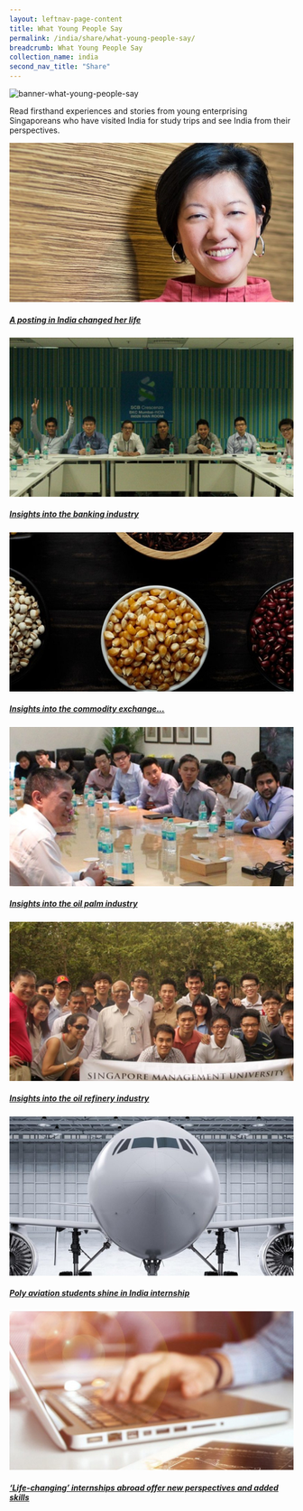 ```yaml
---
layout: leftnav-page-content
title: What Young People Say
permalink: /india/share/what-young-people-say/
breadcrumb: What Young People Say
collection_name: india
second_nav_title: "Share"
---
```


![banner-what-young-people-say](\images\india-youngpeople\What-young-people-new.jpg)

Read firsthand experiences and stories from young enterprising Singaporeans who have visited India for study trips and see India from their perspectives.

<div>
	<div class="row is-multiline">
		<div class="col is-half-tablet padding--bottom--lg">
			<a href="/india/share/what-young-people-say/india-posting/" class="project-link">
				<img src="/images/india-youngpeople/india-posting-small.jpg" alt="A posting in India changed her life" class="project-image">
			<div class="project-card">
				<div class="project-title margin--bottom--xs">
					<h5><b>A posting in India changed her life</b></h5>
				</div>
			</div>
			</a>
		</div>
		<div class="col is-half-tablet padding--bottom--lg">
			<a href="/india/share/what-young-people-say/banking-industry/" class="project-link">
				<img src="/images/india-youngpeople/banking-industry-small.jpg" alt="Insights into the banking industry" class="project-image">
			<div class="project-card">
				<div class="project-title margin--bottom--xs">
					<h5><b>Insights into the banking industry</b></h5>
				</div>
			</div>
			</a>
		</div>
	</div>
</div>

<p><p>

<div>
	<div class="row is-multiline">
		<div class="col is-half-tablet padding--bottom--lg">
			<a href="/india/share/what-young-people-say/commodity-industry/" class="project-link">
				<img src="/images/india-youngpeople/commodity-industry-small.jpg" alt="Insights into the commodity exchange industry" class="project-image">
			<div class="project-card">
				<div class="project-title margin--bottom--xs">
					<h5><b>Insights into the commodity exchange...</b></h5>
				</div>
			</div>
			</a>
		</div>
		<div class="col is-half-tablet padding--bottom--lg">
			<a href="/india/share/what-young-people-say/oil-palm-industry/" class="project-link">
				<img src="/images/india-youngpeople/oil-palm-industry-small.jpg" alt="Insights into the oil palm industry" class="project-image">
			<div class="project-card">
				<div class="project-title margin--bottom--xs">
					<h5><b>Insights into the oil palm industry</b></h5>
				</div>
			</div>
			</a>
		</div>
	</div>
</div>

<p><p>

<div>
	<div class="row is-multiline">
		<div class="col is-half-tablet padding--bottom--lg">
			<a href="/india/share/what-young-people-say/oil-refinery-industry/" class="project-link">
				<img src="/images/india-youngpeople/oil-refinery-industry-small.jpg" alt="Insights into the oil refinery industry" class="project-image">
			<div class="project-card">
				<div class="project-title margin--bottom--xs">
					<h5><b>Insights into the oil refinery industry</b></h5>
				</div>
			</div>
			</a>
		</div>
		<div class="col is-half-tablet padding--bottom--lg">
			<a href="/india/share/what-young-people-say/aviation-internship/" class="project-link">
				<img src="/images/india-youngpeople/aviation-internship-small.jpg" alt="Poly aviation students shine in India internship" class="project-image">
			<div class="project-card">
				<div class="project-title margin--bottom--xs">
					<h5><b>Poly aviation students shine in India internship</b></h5>
				</div>
			</div>
			</a>
		</div>
	</div>
</div>

<p><p>

<div>
	<div class="row is-multiline">
		<div class="col is-half-tablet padding--bottom--lg">
			<a href="/india/share/what-young-people-say/internship-perspectives/" class="project-link">
				<img src="/images/india-youngpeople/internships-perspectives-small.jpg" alt="Life-changing internships abroad offer new..." class="project-image">
			<div class="project-card">
				<div class="project-title margin--bottom--xs">
					<h5><b>‘Life-changing’ internships abroad offer new perspectives and added skills</b></h5>
				</div>
			</div>
			</a>
		</div>
	</div>
</div>